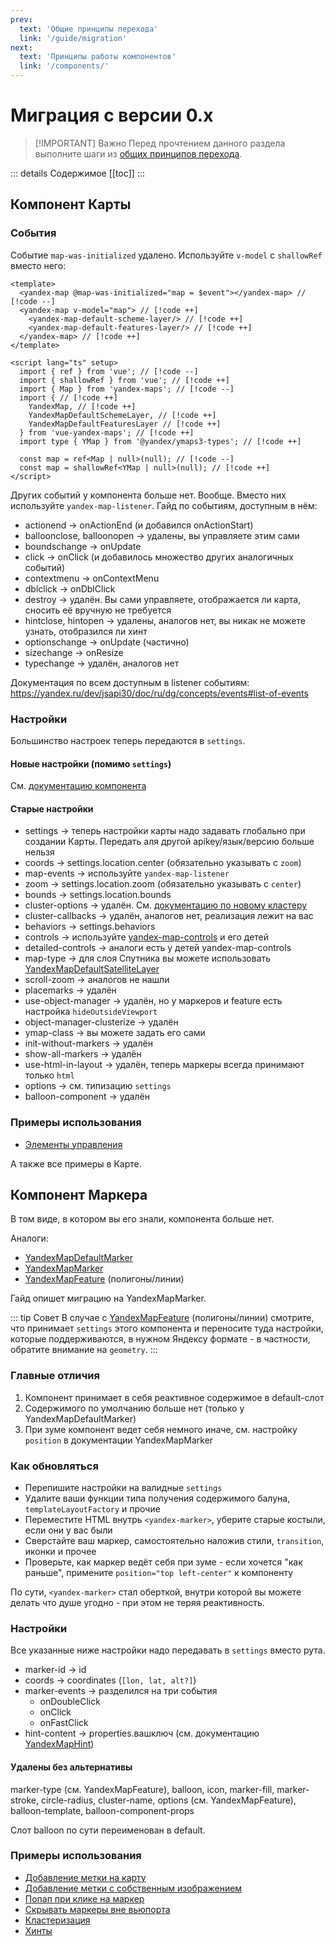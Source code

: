 ```yaml
---
prev:
  text: 'Общие принципы перехода'
  link: '/guide/migration'
next:
  text: 'Принципы работы компонентов'
  link: '/components/'
---
```


# Миграция с версии 0.x

> [!IMPORTANT] Важно
> Перед прочтением данного раздела выполните шаги из [общих принципов перехода](/guide/migration).

::: details Содержимое
[[toc]]
:::

## Компонент Карты

### События

Событие `map-was-initialized` удалено. Используйте `v-model` с `shallowRef` вместо него:

```vue
<template>
  <yandex-map @map-was-initialized="map = $event"></yandex-map> // [!code --]
  <yandex-map v-model="map"> // [!code ++]
    <yandex-map-default-scheme-layer/> // [!code ++]
    <yandex-map-default-features-layer/> // [!code ++]
  </yandex-map> // [!code ++]
</template>

<script lang="ts" setup>
  import { ref } from 'vue'; // [!code --]
  import { shallowRef } from 'vue'; // [!code ++]
  import { Map } from 'yandex-maps'; // [!code --]
  import { // [!code ++]
    YandexMap, // [!code ++]
    YandexMapDefaultSchemeLayer, // [!code ++]
    YandexMapDefaultFeaturesLayer // [!code ++]
  } from 'vue-yandex-maps'; // [!code ++]
  import type { YMap } from '@yandex/ymaps3-types'; // [!code ++]

  const map = ref<Map | null>(null); // [!code --]
  const map = shallowRef<YMap | null>(null); // [!code ++]
</script>
```

Других событий у компонента больше нет. Вообще. Вместо них используйте `yandex-map-listener`. Гайд по событиям, доступным в нём:

- actionend -> onActionEnd (и добавился onActionStart)
- balloonclose, balloonopen -> удалены, вы управляете этим сами
- boundschange -> onUpdate
- click -> onClick (и добавилось множество других аналогичных событий)
- contextmenu -> onContextMenu
- dblclick -> onDblClick
- destroy -> удалён. Вы сами управляете, отображается ли карта, сносить её вручную не требуется
- hintclose, hintopen -> удалены, аналогов нет, вы никак не можете узнать, отобразился ли хинт
- optionschange -> onUpdate (частично)
- sizechange -> onResize
- typechange -> удалён, аналогов нет

Документация по всем доступным в listener событиям: https://yandex.ru/dev/jsapi30/doc/ru/dg/concepts/events#list-of-events

### Настройки

Большинство настроек теперь передаются в `settings`.

#### Новые настройки (помимо `settings`)

См. [документацию компонента](/components/map)

#### Старые настройки

- settings -> теперь настройки карты надо задавать глобально при создании Карты. Передать аля другой apikey/язык/версию больше нельзя
- coords -> settings.location.center (обязательно указывать с `zoom`)
- map-events -> используйте `yandex-map-listener`
- zoom -> settings.location.zoom (обязательно указывать с `center`)
- bounds -> settings.location.bounds
- cluster-options -> удалён. См. [документацию по новому кластеру](/components/modules/clusterer)
- cluster-callbacks -> удалён, аналогов нет, реализация лежит на вас
- behaviors -> settings.behaviors
- controls -> используйте [yandex-map-controls](/components/controls) и его детей
- detailed-controls -> аналоги есть у детей yandex-map-controls
- map-type -> для слоя Спутника вы можете использовать [YandexMapDefaultSatelliteLayer](/components/layer-default-satellite)
- scroll-zoom -> аналогов не нашли
- placemarks -> удалён
- use-object-manager -> удалён, но у маркеров и feature есть настройка `hideOutsideViewport`
- object-manager-clusterize -> удалён
- ymap-class -> вы можете задать его сами
- init-without-markers -> удалён
- show-all-markers -> удалён
- use-html-in-layout -> удалён, теперь маркеры всегда принимают только `html`
- options -> см. типизацию `settings`
- balloon-component -> удалён

### Примеры использования

- [Элементы управления](/examples/controls)

А также все примеры в Карте.

## Компонент Маркера

В том виде, в котором вы его знали, компонента больше нет.

Аналоги:

- [YandexMapDefaultMarker](/components/modules/default-marker)
- [YandexMapMarker](/components/marker)
- [YandexMapFeature](/components/feature) (полигоны/линии)

Гайд опишет миграцию на YandexMapMarker.

::: tip Совет
В случае с [YandexMapFeature](/components/feature) (полигоны/линии) смотрите, что принимает `settings` этого компонента и переносите туда настройки, которые поддерживаются, в нужном Яндексу формате - в частности, обратите внимание на `geometry`.
:::

### Главные отличия

1. Компонент принимает в себя реактивное содержимое в default-слот
2. Содержимого по умолчанию больше нет (только у YandexMapDefaultMarker)
3. При зуме компонент ведет себя немного иначе, см. настройку `position` в документации YandexMapMarker

### Как обновляться

- Перепишите настройки на валидные `settings`
- Удалите ваши функции типа получения содержимого балуна, `templateLayoutFactory` и прочие
- Переместите HTML внутрь `<yandex-marker>`, уберите старые костыли, если они у вас были
- Сверстайте ваш маркер, самостоятельно наложив стили, `transition`, иконки и прочее
- Проверьте, как маркер ведёт себя при зуме - если хочется "как раньше", примените `position="top left-center"` к компоненту

По сути, `<yandex-marker>` стал оберткой, внутри которой вы можете делать что душе угодно - при этом не теряя реактивность.

### Настройки

Все указанные ниже настройки надо передавать в `settings` вместо рута.

- marker-id -> id
- coords -> coordinates (`[lon, lat, alt?]`)
- marker-events -> разделился на три события
    - onDoubleClick
    - onClick
    - onFastClick
- hint-content -> properties.вашключ (см. документацию [YandexMapHint](/components/modules/hint))

#### Удалены без альтернативы

marker-type (см. YandexMapFeature), balloon, icon, marker-fill, marker-stroke, circle-radius, cluster-name, options (см. YandexMapFeature), balloon-template, balloon-component-props

Слот balloon по сути переименован в default.

### Примеры использования

- [Добавление метки на карту](/examples/placemark)
- [Добавление метки с собственным изображением](/examples/marker-custom-image)
- [Попап при клике на маркер](/examples/marker-popup)
- [Скрывать маркеры вне вьюпорта](/examples/hide-markers)
- [Кластеризация](/examples/many-points)
- [Хинты](/examples/hint)
